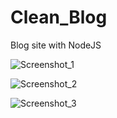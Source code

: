 # Clean_Blog
Blog site with NodeJS

![Screenshot_1](https://github.com/MustafaSungur/Clean_Blog/assets/81304546/10f991d0-c2c6-46b8-949c-e67adb2372b9)

![Screenshot_2](https://github.com/MustafaSungur/Clean_Blog/assets/81304546/480fc890-be4e-4a00-80fa-9a0e2a6e24ad)

![Screenshot_3](https://github.com/MustafaSungur/Clean_Blog/assets/81304546/c4b9c76e-08cc-43a0-a0ad-7bd43c830f6b)
